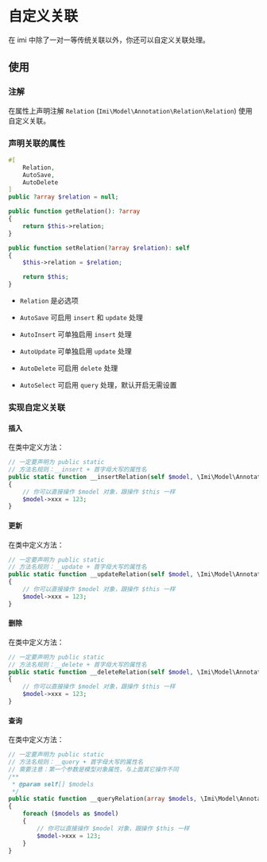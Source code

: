 # 自定义关联

在 imi 中除了一对一等传统关联以外，你还可以自定义关联处理。

## 使用

### 注解

在属性上声明注解 `Relation` (`Imi\Model\Annotation\Relation\Relation`) 使用自定义关联。

### 声明关联的属性

```php
#[
    Relation,
    AutoSave,
    AutoDelete
]
public ?array $relation = null;

public function getRelation(): ?array
{
    return $this->relation;
}

public function setRelation(?array $relation): self
{
    $this->relation = $relation;

    return $this;
}
```

* `Relation` 是必选项

* `AutoSave` 可启用 `insert` 和 `update` 处理

* `AutoInsert` 可单独启用 `insert` 处理

* `AutoUpdate` 可单独启用 `update` 处理

* `AutoDelete` 可启用 `delete` 处理

* `AutoSelect` 可启用 `query` 处理，默认开启无需设置

### 实现自定义关联

#### 插入

在类中定义方法：

```php
// 一定要声明为 public static
// 方法名规则：__insert + 首字母大写的属性名
public static function __insertRelation(self $model, \Imi\Model\Annotation\Relation\Relation $annotation): void
{
    // 你可以直接操作 $model 对象，跟操作 $this 一样
    $model->xxx = 123;
}
```

#### 更新

在类中定义方法：

```php
// 一定要声明为 public static
// 方法名规则：__update + 首字母大写的属性名
public static function __updateRelation(self $model, \Imi\Model\Annotation\Relation\Relation $annotation): void
{
    // 你可以直接操作 $model 对象，跟操作 $this 一样
    $model->xxx = 123;
}
```

#### 删除

在类中定义方法：

```php
// 一定要声明为 public static
// 方法名规则：__delete + 首字母大写的属性名
public static function __deleteRelation(self $model, \Imi\Model\Annotation\Relation\Relation $annotation): void
{
    // 你可以直接操作 $model 对象，跟操作 $this 一样
    $model->xxx = 123;
}
```

#### 查询

在类中定义方法：

```php
// 一定要声明为 public static
// 方法名规则：__query + 首字母大写的属性名
// 需要注意：第一个参数是模型对象属性，与上面其它操作不同
/**
 * @param self[] $models
 */
public static function __queryRelation(array $models, \Imi\Model\Annotation\Relation\Relation $annotation): void
{
    foreach ($models as $model)
    {
        // 你可以直接操作 $model 对象，跟操作 $this 一样
        $model->xxx = 123;
    }
}
```
